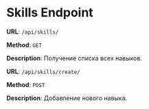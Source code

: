 # Skills Endpoint

**URL**: `/api/skills/`

**Method**: `GET`

**Description**: Получение списка всех навыков.

**URL**: `/api/skills/create/`

**Method**: `POST`

**Description**: Добавление нового навыка.
